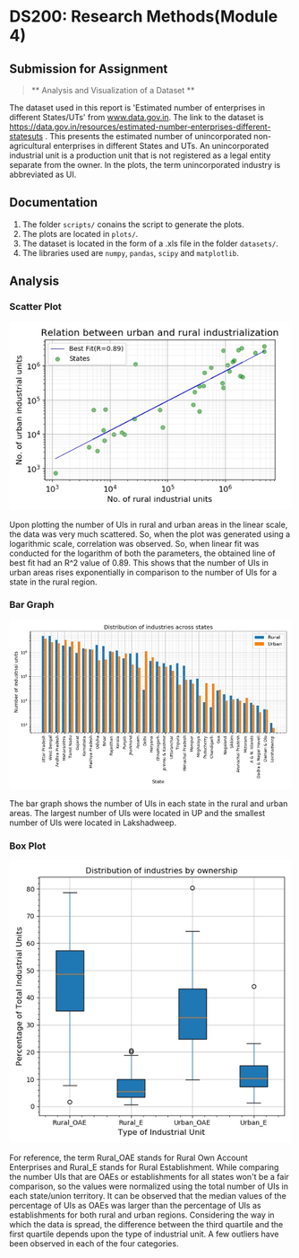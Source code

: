 # DS200: Research Methods(Module 4)

## Submission for Assignment

> ** Analysis and Visualization of a Dataset **

The dataset used in this report is 'Estimated number of enterprises in different States/UTs' from www.data.gov.in. The link to the dataset is https://data.gov.in/resources/estimated-number-enterprises-different-statesuts . This presents the estimated number of unincorporated non-agricultural enterprises in different States and UTs. An unincorporated industrial unit is a production unit that is not registered as a legal entity separate from the owner. In the plots, the term unincorporated industry is abbreviated as UI.

## Documentation
1. The folder ```scripts/``` conains the script to generate the plots.
2. The plots are located in ```plots/```.
3. The dataset is located in the form of a .xls file in the folder ```datasets/```.
4. The libraries used are ```numpy```, ```pandas```, ```scipy``` and ```matplotlib```. 

## Analysis

### Scatter Plot
![scatterplot](plots/scatterplot.jpg)

Upon plotting the number of UIs in rural and urban areas in the linear scale, the data was very much scattered. So, when the plot was generated using a logarithmic scale, correlation was observed. So, when linear fit was conducted for the logarithm of both the parameters, the obtained line of best fit had an R^2 value of 0.89. This shows that the number of UIs in urban areas rises exponentially in comparison to the number of UIs for a state in the rural region.

### Bar Graph
![bargraph](plots/bargraph.jpg)

The bar graph shows the number of UIs in each state in the rural and urban areas. The largest number of UIs were located in UP and the smallest number of UIs were located in Lakshadweep.

### Box Plot
![boxplot](plots/boxplot.jpg)

For reference, the term Rural_OAE stands for Rural Own Account Enterprises and Rural_E stands for Rural Establishment. While comparing the number UIs that are OAEs or establishments for all states won't be a fair comparison, so the values were normalized using the total number of UIs in each state/union territory. It can be observed that the median values of the percentage of UIs  as OAEs was larger than the percentage of UIs as establishments for both rural and urban regions. Considering the way in which the data is spread, the difference between the third quartile and the first quartile depends upon the type of industrial unit. A few outliers have been observed in each of the four categories.

